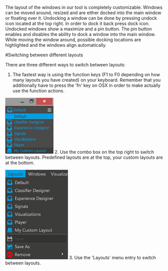 The layout of the windows in our tool is completely customizable. Windows can be moved around, resized and are either docked into the main window or floating over it. Undocking a window can be done by pressing undock icon located at the top right. In order to dock it back press dock icon. Undocked windows show a maximize and a pin button. The pin button enables and disables the ability to dock a window into the main window. While moving the window around, possible docking locations are highlighted and the windows align automatically.

#Switching between different layouts

There are three different ways to switch between layouts:

1. The fastest way is using the function keys (F1 to F0 depending on how many layouts you have created) on your keyboard. Remember that you additionally have to press the 'fn' key on OSX in order to make actually use the function actions.

![Layout ComboBox](../neuromoreStudio/Images/Layouts/LayoutComboBox.png)
2. Use the combo box on the top right to switch between layouts. Predefined layouts are at the top, your custom layouts are at the bottom.

![Layout Menu](../neuromoreStudio/Images/Layouts/LayoutsMenu.png)
3. Use the 'Layouts' menu entry to switch between layouts.